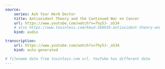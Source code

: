 ```yaml
---
source:
    series: Ask Your Herb Doctor
    title: Antioxidant Theory and the Continued War on Cancer
    url: https://www.youtube.com/watch?v=7hy5J-_oS34
    # also https://www.toxinless.com/kmud-160916-antioxidant-theory-and-continued-war-on-cancer.mp3
    kind: audio

transcription:
    url: https://www.youtube.com/watch?v=7hy5J-_oS34
    kind: auto-generated

# filename date from toxinless.com url. YouTube has different date
---
```

